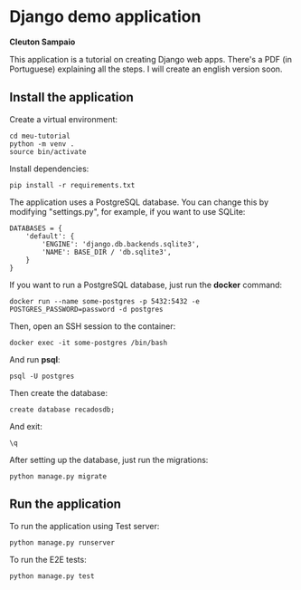 # Django demo application
**Cleuton Sampaio**

This application is a tutorial on creating Django web apps. There's a PDF (in Portuguese) explaining all the steps. I will create an english version soon. 


## Install the application

Create a virtual environment: 
```
cd meu-tutorial
python -m venv .
source bin/activate
```

Install dependencies: 
```
pip install -r requirements.txt
```

The application uses a PostgreSQL database. You can change this by modifying "settings.py", for example, if you want to use SQLite: 

```
DATABASES = {
    'default': {
        'ENGINE': 'django.db.backends.sqlite3',
        'NAME': BASE_DIR / 'db.sqlite3',
    }
}
```

If you want to run a PostgreSQL database, just run the **docker** command: 
```
docker run --name some-postgres -p 5432:5432 -e POSTGRES_PASSWORD=password -d postgres
```

Then, open an SSH session to the container: 
```
docker exec -it some-postgres /bin/bash
```

And run **psql**: 
```
psql -U postgres
```

Then create the database: 
```
create database recadosdb;
```

And exit: 
```
\q
```

After setting up the database, just run the migrations: 
```
python manage.py migrate
```

## Run the application

To run the application using Test server: 
```
python manage.py runserver
```

To run the E2E tests: 
```
python manage.py test
```




